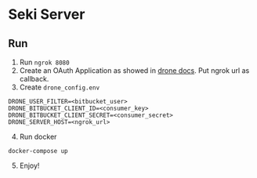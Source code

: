 # Seki Server

## Run

1. Run `ngrok 8080`
2. Create an OAuth Application as showed in [drone docs](https://docs.drone.io/intro/bitbucket-cloud/single-machine/). Put ngrok url as callback.
3. Create `drone_config.env`
```
DRONE_USER_FILTER=<bitbucket_user>
DRONE_BITBUCKET_CLIENT_ID=<consumer_key>
DRONE_BITBUCKET_CLIENT_SECRET=<consumer_secret>
DRONE_SERVER_HOST=<ngrok_url>
```
4. Run docker
```
docker-compose up
```
5. Enjoy!
